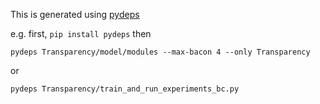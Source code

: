This is generated using [pydeps](https://github.com/thebjorn/pydeps)

e.g. first,
`pip install pydeps`
then

`pydeps Transparency/model/modules --max-bacon 4 --only Transparency`

or

`pydeps Transparency/train_and_run_experiments_bc.py`
